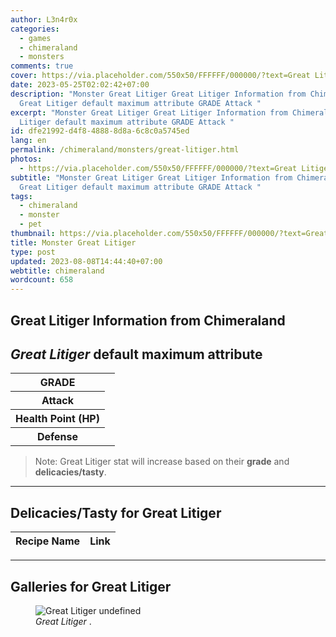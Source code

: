 ```yaml
---
author: L3n4r0x
categories:
  - games
  - chimeraland
  - monsters
comments: true
cover: https://via.placeholder.com/550x50/FFFFFF/000000/?text=Great Litiger
date: 2023-05-25T02:02:42+07:00
description: "Monster Great Litiger Great Litiger Information from Chimeraland
  Great Litiger default maximum attribute GRADE Attack "
excerpt: "Monster Great Litiger Great Litiger Information from Chimeraland Great
  Litiger default maximum attribute GRADE Attack "
id: dfe21992-d4f8-4888-8d8a-6c8c0a5745ed
lang: en
permalink: /chimeraland/monsters/great-litiger.html
photos:
  - https://via.placeholder.com/550x50/FFFFFF/000000/?text=Great Litiger
subtitle: "Monster Great Litiger Great Litiger Information from Chimeraland
  Great Litiger default maximum attribute GRADE Attack "
tags:
  - chimeraland
  - monster
  - pet
thumbnail: https://via.placeholder.com/550x50/FFFFFF/000000/?text=Great Litiger
title: Monster Great Litiger
type: post
updated: 2023-08-08T14:44:40+07:00
webtitle: chimeraland
wordcount: 658
---
```


<link
  rel="stylesheet"
  href="https://rawcdn.githack.com/dimaslanjaka/Web-Manajemen/870a349/css/bootstrap-5-3-0-alpha3-wrapper.css"
/>
<section id="bootstrap-wrapper">
  <div data-bs-theme="dark">
    <h2>Great Litiger Information from Chimeraland</h2>
    <h2 id="attribute"><i>Great Litiger</i> default maximum attribute</h2>
    <div class="row">
      <div class="col mb-2">
        <div class="card">
          <div class="card-body">
            <table>
              <tr>
                <th>GRADE</th>
                <td><br /></td>
              </tr>
              <tr>
                <th>Attack</th>
                <td></td>
              </tr>
              <tr>
                <th>Health Point (HP)</th>
                <td></td>
              </tr>
              <tr>
                <th>Defense</th>
                <td></td>
              </tr>
            </table>
          </div>
        </div>
      </div>
    </div>
    <blockquote class="bd-callout bd-callout-warning">
      Note: Great Litiger stat will increase based on their <b>grade</b> and
      <b>delicacies/tasty</b>.
    </blockquote>
    <hr />
    <h2 id="delicacies">Delicacies/Tasty for Great Litiger</h2>
    <div class="card">
      <div class="card-body">
        <div class="table-responsive">
          <table class="table table-striped">
            <thead>
              <tr>
                <th>Recipe Name</th>
                <th>Link</th>
              </tr>
            </thead>
            <tbody></tbody>
          </table>
        </div>
      </div>
    </div>
    <hr />
    <div id="gallery">
      <h2>Galleries for Great Litiger</h2>
      <div class="row">
        <div class="col-lg-6 col-12">
          <figure>
            <img
              src="https://www.webmanajemen.com/undefined"
              alt="Great Litiger undefined"
            />
            <figcaption style="word-wrap: break-word">
              <i>Great Litiger</i> .
            </figcaption>
          </figure>
        </div>
      </div>
    </div>
  </div>
</section>